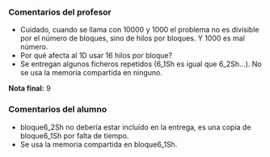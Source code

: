 ### Comentarios del profesor
- Cuidado, cuando se llama con 10000 y 1000 el problema no es divisible por el número de bloques, sino de hilos por bloques. Y 1000 es mal número.
- Por qué afecta al 1D usar 16 hilos por bloque?
- Se entregan algunos ficheros repetidos (6_1Sh es igual que 6_2Sh...). No se usa la memoria compartida en ninguno.

**Nota final:** 9

### Comentarios del alumno
- bloque6_2Sh no debería estar incluído en la entrega, es una copia de bloque6_1Sh por falta de tiempo.
- Se usa la memoria compartida en bloque6_1Sh.
